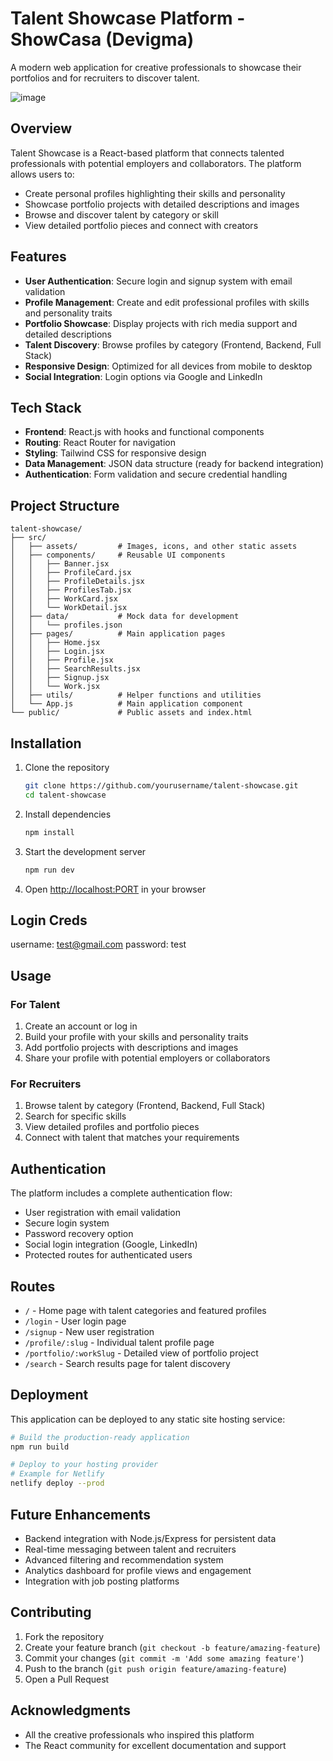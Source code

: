# Talent Showcase Platform - ShowCasa (Devigma)

A modern web application for creative professionals to showcase their portfolios and for recruiters to discover talent.

![image](https://github.com/user-attachments/assets/75cda922-7738-4917-91f7-38bf752265fb)

## Overview

Talent Showcase is a React-based platform that connects talented professionals with potential employers and collaborators. The platform allows users to:

- Create personal profiles highlighting their skills and personality
- Showcase portfolio projects with detailed descriptions and images
- Browse and discover talent by category or skill
- View detailed portfolio pieces and connect with creators

## Features

- **User Authentication**: Secure login and signup system with email validation
- **Profile Management**: Create and edit professional profiles with skills and personality traits
- **Portfolio Showcase**: Display projects with rich media support and detailed descriptions
- **Talent Discovery**: Browse profiles by category (Frontend, Backend, Full Stack)
- **Responsive Design**: Optimized for all devices from mobile to desktop
- **Social Integration**: Login options via Google and LinkedIn

## Tech Stack

- **Frontend**: React.js with hooks and functional components
- **Routing**: React Router for navigation
- **Styling**: Tailwind CSS for responsive design
- **Data Management**: JSON data structure (ready for backend integration)
- **Authentication**: Form validation and secure credential handling

## Project Structure

```
talent-showcase/
├── src/
│   ├── assets/         # Images, icons, and other static assets
│   ├── components/     # Reusable UI components
│   │   ├── Banner.jsx
│   │   ├── ProfileCard.jsx
│   │   ├── ProfileDetails.jsx
│   │   ├── ProfilesTab.jsx
│   │   ├── WorkCard.jsx
│   │   └── WorkDetail.jsx
│   ├── data/           # Mock data for development
│   │   └── profiles.json
│   ├── pages/          # Main application pages
│   │   ├── Home.jsx
│   │   ├── Login.jsx
│   │   ├── Profile.jsx
│   │   ├── SearchResults.jsx
│   │   ├── Signup.jsx
│   │   └── Work.jsx
│   ├── utils/          # Helper functions and utilities
│   └── App.js          # Main application component
└── public/             # Public assets and index.html
```

## Installation

1. Clone the repository
   ```bash
   git clone https://github.com/yourusername/talent-showcase.git
   cd talent-showcase
   ```

2. Install dependencies
   ```bash
   npm install
   ```

3. Start the development server
   ```bash
   npm run dev
   ```

4. Open [http://localhost:PORT](http://localhost:PORT) in your browser

## Login Creds
username: test@gmail.com
password: test

## Usage

### For Talent

1. Create an account or log in
2. Build your profile with your skills and personality traits
3. Add portfolio projects with descriptions and images
4. Share your profile with potential employers or collaborators

### For Recruiters

1. Browse talent by category (Frontend, Backend, Full Stack)
2. Search for specific skills
3. View detailed profiles and portfolio pieces
4. Connect with talent that matches your requirements

## Authentication

The platform includes a complete authentication flow:

- User registration with email validation
- Secure login system
- Password recovery option
- Social login integration (Google, LinkedIn)
- Protected routes for authenticated users

## Routes

- `/` - Home page with talent categories and featured profiles
- `/login` - User login page
- `/signup` - New user registration
- `/profile/:slug` - Individual talent profile page
- `/portfolio/:workSlug` - Detailed view of portfolio project
- `/search` - Search results page for talent discovery

## Deployment

This application can be deployed to any static site hosting service:

```bash
# Build the production-ready application
npm run build

# Deploy to your hosting provider
# Example for Netlify
netlify deploy --prod
```

## Future Enhancements

- Backend integration with Node.js/Express for persistent data
- Real-time messaging between talent and recruiters
- Advanced filtering and recommendation system
- Analytics dashboard for profile views and engagement
- Integration with job posting platforms

## Contributing

1. Fork the repository
2. Create your feature branch (`git checkout -b feature/amazing-feature`)
3. Commit your changes (`git commit -m 'Add some amazing feature'`)
4. Push to the branch (`git push origin feature/amazing-feature`)
5. Open a Pull Request


## Acknowledgments

- All the creative professionals who inspired this platform
- The React community for excellent documentation and support
